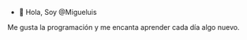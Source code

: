- 👋 Hola, Soy @Migueluis

<!---
Migueluis/Migueluis is a ✨ special ✨ repository because its `README.md` (this file) appears on your GitHub profile.
You can click the Preview link to take a look at your changes.
--->
Me gusta la programación y me encanta aprender cada día algo nuevo.
